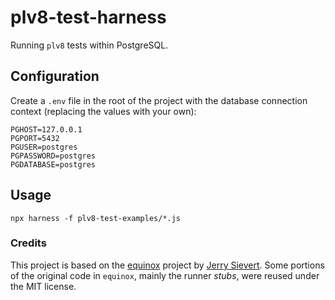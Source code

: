 # plv8-test-harness

Running `plv8` tests within PostgreSQL.

## Configuration

Create a `.env` file in the root of the project with the database connection context (replacing the values with your own):

```
PGHOST=127.0.0.1
PGPORT=5432
PGUSER=postgres
PGPASSWORD=postgres
PGDATABASE=postgres
```

## Usage

```
npx harness -f plv8-test-examples/*.js
```

### Credits
This project is based on the [equinox](https://github.com/JerrySievert/equinox) project by [Jerry Sievert](https://github.com/JerrySievert).
Some portions of the original code in `equinox`, mainly the runner _stubs_, were reused under the MIT license.